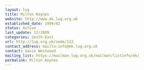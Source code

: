 ```yaml
---
layout: lug
title: Milton Keynes
website: http://www.mk.lug.org.uk
established_date: 1999/01
status: Active
last_update: 12/2009
categories: South-East
url: http://lug.org.uk/node/122
contact_address: mailto:info@mk.lug.org.uk
contact: Gavin Westwood
mailing_list: https://mailman.lug.org.uk/mailman/listinfo/mk/
permalink: Milton Keynes
---
```

